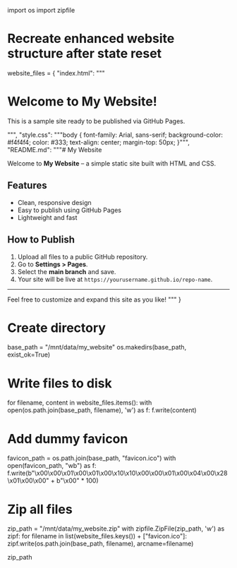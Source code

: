 import os
import zipfile

# Recreate enhanced website structure after state reset
website_files = {
    "index.html": """<!DOCTYPE html>
<html lang="en">
<head>
    <meta charset="UTF-8">
    <meta name="viewport" content="width=device-width, initial-scale=1.0">
    <meta name="description" content="A simple, elegant website built with HTML and CSS.">
    <meta name="keywords" content="HTML, CSS, Website, GitHub Pages, Portfolio">
    <meta name="author" content="Your Name">
    <link rel="icon" href="favicon.ico" type="image/x-icon">
    <title>My Website</title>
    <link rel="stylesheet" href="style.css">
</head>
<body>
    <h1>Welcome to My Website!</h1>
    <p>This is a sample site ready to be published via GitHub Pages.</p>
</body>
</html>""",
    "style.css": """body {
    font-family: Arial, sans-serif;
    background-color: #f4f4f4;
    color: #333;
    text-align: center;
    margin-top: 50px;
}""",
    "README.md": """# My Website

Welcome to **My Website** – a simple static site built with HTML and CSS.

## Features
- Clean, responsive design
- Easy to publish using GitHub Pages
- Lightweight and fast

## How to Publish
1. Upload all files to a public GitHub repository.
2. Go to **Settings > Pages**.
3. Select the **main branch** and save.
4. Your site will be live at `https://yourusername.github.io/repo-name`.

---

Feel free to customize and expand this site as you like!
"""
}

# Create directory
base_path = "/mnt/data/my_website"
os.makedirs(base_path, exist_ok=True)

# Write files to disk
for filename, content in website_files.items():
    with open(os.path.join(base_path, filename), 'w') as f:
        f.write(content)

# Add dummy favicon
favicon_path = os.path.join(base_path, "favicon.ico")
with open(favicon_path, "wb") as f:
    f.write(b"\x00\x00\x01\x00\x01\x00\x10\x10\x00\x00\x01\x00\x04\x00\x28\x01\x00\x00" + b"\x00" * 100)

# Zip all files
zip_path = "/mnt/data/my_website.zip"
with zipfile.ZipFile(zip_path, 'w') as zipf:
    for filename in list(website_files.keys()) + ["favicon.ico"]:
        zipf.write(os.path.join(base_path, filename), arcname=filename)

zip_path
